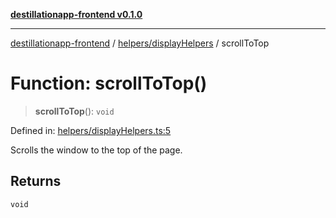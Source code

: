 [**destillationapp-frontend v0.1.0**](../../../README.md)

***

[destillationapp-frontend](../../../modules.md) / [helpers/displayHelpers](../README.md) / scrollToTop

# Function: scrollToTop()

> **scrollToTop**(): `void`

Defined in: [helpers/displayHelpers.ts:5](https://github.com/DestillApp/main/blob/ec2df52a50a22efb35f12a0243274f6d03fbca52/frontend/src/helpers/displayHelpers.ts#L5)

Scrolls the window to the top of the page.

## Returns

`void`
